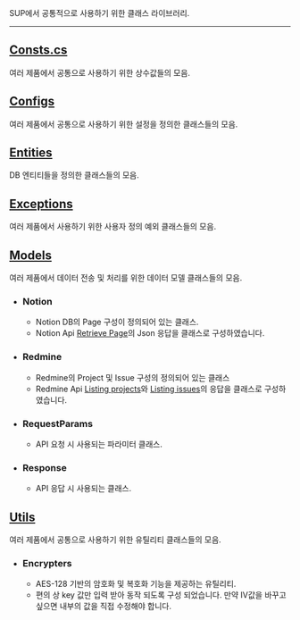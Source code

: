 
SUP에서 공통적으로 사용하기 위한 클래스 라이브러리.

---

## [Consts.cs](../Sup.Common/Consts.cs)

여러 제품에서 공통으로 사용하기 위한 상수값들의 모음.


## [Configs](../Sup.Common/Configs)

여러 제품에서 공통으로 사용하기 위한 설정을 정의한 클래스들의 모음.


## [Entities](../Sup.Common/Entities)

DB 엔티티들을 정의한 클래스들의 모음.


## [Exceptions](../Sup.Common/Exceptions)

여러 제품에서 사용하기 위한 사용자 정의 예외 클래스들의 모음.


## [Models](../Sup.Common/Models)

여러 제품에서 데이터 전송 및 처리를 위한 데이터 모델 클래스들의 모음.
* ### Notion
	* Notion DB의 Page 구성이 정의되어 있는 클래스.
	* Notion Api [Retrieve Page](https://developers.notion.com/reference/retrieve-a-page)의 Json 응답을 클래스로 구성하였습니다.
* ### Redmine
	* Redmine의 Project 및 Issue 구성의 정의되어 있는 클래스
	* Redmine Api [Listing projects](https://www.redmine.org/projects/redmine/wiki/Rest_Projects)와 [Listing issues](https://www.redmine.org/projects/redmine/wiki/Rest_Issues)의 응답을 클래스로 구성하였습니다. 
* ### RequestParams
	* API 요청 시 사용되는 파라미터 클래스.
* ### Response
	* API 응답 시 사용되는 클래스.

## [Utils](../Sup.Common/Utils)

여러 제품에서 공통으로 사용하기 위한 유틸리티 클래스들의 모음.

* ### Encrypters
	* AES-128 기반의 암호화 및 복호화 기능을 제공하는 유틸리티.
	* 편의 상 key 값만 입력 받아 동작 되도록 구성 되었습니다. 만약 IV값을 바꾸고 싶으면 내부의 값을 직접 수정해야 합니다.

